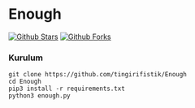 # Enough

[![Github Stars](https://img.shields.io/github/stars/tingirifistik/Enough)]()
[![Github Forks](https://img.shields.io/github/forks/tingirifistik/Enough)]()

### Kurulum

```console
git clone https://github.com/tingirifistik/Enough
cd Enough
pip3 install -r requirements.txt
python3 enough.py
```
